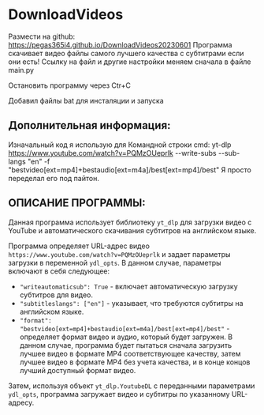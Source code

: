 # DownloadVideos
Размести на github: https://pegas365i4.github.io/DownloadVideos20230601
Программа скачивает видео файлы самого лучшего качества с субтитрами если они есть!
Ссылку на файл и другие настройки меняем сначала в файле main.py

Остановить программу через Ctr+C

Добавил файлы bat для инсталяции и запуска

## Дополнительная информация:
Изначальный код я использую для Командной строки cmd:
yt-dlp https://www.youtube.com/watch?v=PQMzOUeprlk --write-subs --sub-langs "en" -f "bestvideo[ext=mp4]+bestaudio[ext=m4a]/best[ext=mp4]/best"
Я просто переделал его под пайтон.

## ОПИСАНИЕ ПРОГРАММЫ:
Данная программа использует библиотеку `yt_dlp` для загрузки видео с YouTube и автоматического скачивания субтитров на английском языке.

Программа определяет URL-адрес видео `https://www.youtube.com/watch?v=PQMzOUeprlk` и задает параметры загрузки в переменной `ydl_opts`. В данном случае, параметры включают в себя следующее:
- `"writeautomaticsub": True` - включает автоматическую загрузку субтитров для видео.
- `"subtitleslangs": ["en"]` - указывает, что требуются субтитры на английском языке.
- `"format": "bestvideo[ext=mp4]+bestaudio[ext=m4a]/best[ext=mp4]/best"` - определяет формат видео и аудио, который будет загружен. В данном случае, программа будет пытаться сначала загрузить лучшее видео в формате MP4 соответствующее качеству, затем лучшее видео в формате MP4 без учета качества, и в конце концов лучший доступный формат видео.

Затем, используя объект `yt_dlp.YoutubeDL` с переданными параметрами `ydl_opts`, программа загружает видео и субтитры по указанному URL-адресу.

